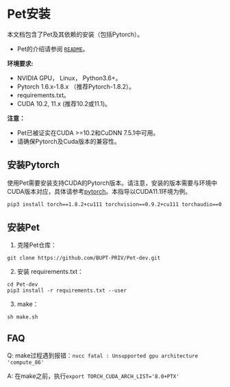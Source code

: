 # Pet安装

本文档包含了Pet及其依赖的安装（包括Pytorch）。

- Pet的介绍请参阅 [`README`](https://github.com/BUPT-PRIV/Pet-dev/blob/main/README.md)。

**环境要求:**

- NVIDIA GPU， Linux， Python3.6+。
- Pytorch 1.6.x-1.8.x （推荐Pytorch-1.8.2）。
- requirements.txt。
- CUDA 10.2, 11.x (推荐10.2或11.1)。

**注意：**

- Pet已被证实在CUDA >=10.2和CuDNN 7.5.1中可用。
- 请确保Pytorch及Cuda版本的兼容性。

## 安装Pytorch

使用Pet需要安装支持CUDA的Pytorch版本。请注意，安装的版本需要与环境中CUDA版本对应，具体请参考[pytorch](https://pytorch.org/get-started/locally/)。本指导以CUDA11.1环境为例。

```bash
pip3 install torch==1.8.2+cu111 torchvision==0.9.2+cu111 torchaudio==0.8.2 -f https://download.pytorch.org/whl/lts/1.8/torch_lts.html
```

## 安装Pet

1. 克隆Pet仓库：

```
git clone https://github.com/BUPT-PRIV/Pet-dev.git
```

2. 安装 requirements.txt：

```
cd Pet-dev
pip3 install -r requirements.txt --user
```

3. make：

```
sh make.sh
```

## FAQ

Q: make过程遇到报错：`nvcc fatal : Unsupported gpu architecture 'compute_86'`

A: 在make之前，执行`export TORCH_CUDA_ARCH_LIST='8.0+PTX'`

